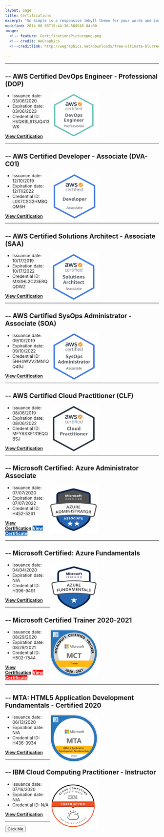 ```yaml
---
layout: page
title: Certifications
excerpt: "So Simple is a responsive Jekyll theme for your words and images."
modified: 2014-08-08T19:44:38.564948-04:00
image:
  <!-- feature: CertificationsPicturepng.png
  <!-- credit: WeGraphics
  <!--creditlink: http://wegraphics.net/downloads/free-ultimate-blurred-background-pack/ -->
 
---
```


<hr/>



## -- AWS Certified DevOps Engineer - Professional (DOP)
[**<img src="/images/AWS_DevOps_Pic.png" style="float:right; margin-right: 200px; margin-top: 0px;" width="155" height="145"/>**](https://www.youracclaim.com/badges/ba1d8895-b2fc-4be2-8b70-bf2ff82d959c/linked_in_profile)
   * Issuance date: 03/06/2020
   * Expiration date: 03/06/2023                       
   * Credential ID: HVQKBL913JQ413WK

<a markdown="0" href="https://www.youracclaim.com/badges/ba1d8895-b2fc-4be2-8b70-bf2ff82d959c/linked_in_profile" target="_blank" class="btn"><strong>View Certification</strong></a>
<hr/>

## -- AWS Certified Developer - Associate (DVA-C01) 
[**<img src="/images/AWS_Developer_Pic.png" style="float:right; margin-right: 200px; margin-top: 0px;" width="155" height="158"/>**](https://www.youracclaim.com/badges/f81c1d53-acae-4b73-975a-c8f5ce1e27ab/linked_in_profile)
   * Issuance date: 12/10/2019
   * Expiration date: 12/11/2022
   * Credential ID: L0X7CSG2HMBQQM5H

<a markdown="0" href="https://www.youracclaim.com/badges/f81c1d53-acae-4b73-975a-c8f5ce1e27ab/linked_in_profile" target="_blank" title="View My Developer Certification" class="btn"><strong>View Certification</strong></a>
<hr/>

## -- AWS Certified Solutions Architect - Associate (SAA) 
[**<img src="/images/AWS_SA_Pic.png" style="float:right; margin-right: 200px;" width="157" height="158"/>**](https://www.youracclaim.com/badges/c2bc3305-0348-4e9a-9276-96d1f512b889/linked_in_profile)
   * Issuance date: 10/17/2019
   * Expiration date: 10/17/2022
   * Credential ID: MXGHL2C23ERQQDWZ

<a markdown="0" href="https://www.youracclaim.com/badges/c2bc3305-0348-4e9a-9276-96d1f512b889/linked_in_profile" target="_blank" class="btn"><strong>View Certification</strong></a>
<hr/>

## -- AWS Certified SysOps Administrator - Associate (SOA) 
[**<img src="/images/AWS_SysOps_Pic.png" style="float:right; margin-right: 200px;" width="157" height="157"/>**](https://www.youracclaim.com/badges/b1175cd6-4d64-4196-b2d6-d7aee8bbe646/linked_in_profile)
   * Issuance date: 09/10/2019
   * Expiration date: 09/10/2022
   * Credential ID: 5HH4WVV2MN1QQ49J

<a markdown="0" href="https://www.youracclaim.com/badges/b1175cd6-4d64-4196-b2d6-d7aee8bbe646/linked_in_profile" target="_blank" class="btn"><strong>View Certification</strong></a>
<hr/>

## -- AWS Certified Cloud Practitioner (CLF)
[**<img src="/images/AWS_CP_Pic.png" style="float:right; margin-right: 200px;" width="157" height="157"/>**](https://www.youracclaim.com/badges/96bec432-1604-4c17-b199-4d73303e4902/linked_in_profile)
   * Issuance date: 08/06/2019
   * Expiration date: 08/06/2022
   * Credential ID:  MFY6XXE131EQQBSJ

<a markdown="0" href="https://www.youracclaim.com/badges/96bec432-1604-4c17-b199-4d73303e4902/linked_in_profile" target="_blank" class="btn"><strong>View Certification</strong></a>
<hr/>

## -- Microsoft Certified: Azure Administrator Associate
[**<img src="/images/Azure Admin .png" style="float:right; margin-right: 200px;" width="157" height="157"/>**](https://www.youracclaim.com/badges/bd69f088-514b-499e-a654-3e7bc1542a62/linked_in_profile)
   * Issuance date: 07/07/2020
   * Expiration date: 07/07/2022
   * Credential ID:  H452-5261

<a markdown="0" href="https://www.youracclaim.com/badges/bd69f088-514b-499e-a654-3e7bc1542a62/linked_in_profile" target="_blank" class="btn"><strong>View Certification</strong></a>&nbsp;<a markdown="0" href="https://dunieski-otano-ms-certificates.s3.amazonaws.com/MS_AAA.pdf" style="background-color: #0059b3; color: white;"  target="_blank" class="btn"><strong>View Certificate</strong></a>
<hr/>

## -- Microsoft Certified: Azure Fundamentals
[**<img src="/images/Microsoft_Azure_Fundamentals.png" style="float:right; margin-right: 200px;" width="157" height="157"/>**](https://www.youracclaim.com/badges/ded97157-7229-4ec0-8ee0-5c8cac1a8448/linked_in_profile)
   * Issuance date: 04/04/2020
   * Expiration date: N/A
   * Credential ID:  H396-9491

<a markdown="0" href="https://www.youracclaim.com/badges/ded97157-7229-4ec0-8ee0-5c8cac1a8448/public_url" target="_blank" class="btn"><strong>View Certification</strong></a>
<br/>
<hr/>

## -- Microsoft Certified Trainer 2020-2021
[**<img src="/images/MCT.png" style="float:right; margin-right: 200px;" width="157" height="157"/>**](https://www.youracclaim.com/badges/1cd8b465-db41-4170-ba74-d9b78ff1cdf6/public_url)
   * Issuance date: 08/29/2020
   * Expiration date: 08/29/2021
   * Credential ID:  H502-7544
 
<a markdown="0" href="https://www.youracclaim.com/badges/1cd8b465-db41-4170-ba74-d9b78ff1cdf6/public_url" target="_blank" class="btn"><strong>View Certification</strong></a>&nbsp;<a markdown="0" href="https://dunieski-otano-ms-certificates.s3.amazonaws.com/MCT_certificate.pdf" style="background-color: red; color: white;"  target="_blank" class="btn"><strong>View Certificate</strong></a>
<hr/>

## -- MTA: HTML5 Application Development Fundamentals - Certified 2020
[**<img src="/images/html5cert.png" style="float:right; margin-right: 200px;" width="157" height="157"/>**](https://www.youracclaim.com/badges/02f35ce1-77ca-4c25-9577-9fcabd98c66d/linked_in_profile)
   * Issuance date: 06/13/2020
   * Expiration date: N/A
   * Credential ID:  H436-3934

<a markdown="0" href="https://www.youracclaim.com/badges/02f35ce1-77ca-4c25-9577-9fcabd98c66d/linked_in_profile" target="_blank" class="btn"><strong>View Certification</strong></a>
<hr/>

## -- IBM Cloud Computing Practitioner - Instructor
[**<img src="/images/IBM.png" style="float:right; margin-right: 200px;" width="157" height="157"/>**](https://www.youracclaim.com/badges/a31dda6b-4f31-49c7-9971-7f5fab021e4f?source=linked_in_profile)
   * Issuance date: 07/16/2020
   * Expiration date: N/A
   * Credential ID:  N/A
   
<a markdown="0" href="https://www.youracclaim.com/badges/a31dda6b-4f31-49c7-9971-7f5fab021e4f?source=linked_in_profile" target="_blank" class="btn"><strong>View Certification</strong></a>
<hr/>



<button class="btn btn-primary">Click Me</button>


[^1]: Example: *domain.com/category-name/post-title*

<script src="//code.tidio.co/9iu4htavzllgovnqr86rzowc79v3bfyh.js" async></script>
